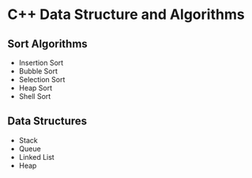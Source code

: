 # C++ Data Structure and Algorithms

## Sort Algorithms
- Insertion Sort
- Bubble Sort
- Selection Sort
- Heap Sort
- Shell Sort

## Data Structures
- Stack
- Queue
- Linked List
- Heap
